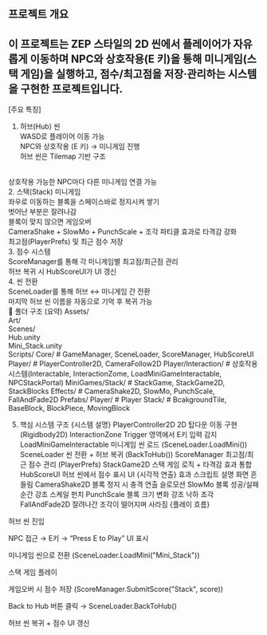 프로젝트 개요
-------------------------------------------------------------------------------------------------
이 프로젝트는 ZEP 스타일의 2D 씬에서
플레이어가 자유롭게 이동하며 NPC와 상호작용(E 키)을 통해
미니게임(스택 게임)을 실행하고, 점수/최고점을 저장·관리하는 시스템을 구현한 프로젝트입니다.
-------------------------------------------------------------------------------------------------
[주요 특징]
1. 허브(Hub) 씬<br/>
WASD로 플레이어 이동 가능<br/>
NPC와 상호작용 (E 키) → 미니게임 진행<br/>
허브 씬은 Tilemap 기반 구조
<br>
상호작용 가능한 NPC마다 다른 미니게임 연결 가능
<br>
2. 스택(Stack) 미니게임
<br>
좌우로 이동하는 블록을 스페이스바로 정지시켜 쌓기
<br>
벗어난 부분은 잘려나감
<br>
블록이 맞지 않으면 게임오버
<br>
CameraShake + SlowMo + PunchScale + 조각 파티클 효과로 타격감 강화
<br>
최고점(PlayerPrefs) 및 최근 점수 저장
<br>
3. 점수 시스템
<br>
ScoreManager를 통해 각 미니게임별 최고점/최근점 관리
<br>
허브 복귀 시 HubScoreUI가 UI 갱신
<br>
4. 씬 전환
<br>
SceneLoader를 통해 허브 ↔ 미니게임 간 전환
<br>
마지막 허브 씬 이름을 자동으로 기억 후 복귀 가능
<br>
📁 폴더 구조 (요약)
Assets/ <br>
Art/    <br>           
Scenes/ <br>
Hub.unity <br>    
Mini_Stack.unity <br>
Scripts/
Core/           # GameManager, SceneLoader, ScoreManager, HubScoreUI
Player/         # PlayerController2D, CameraFollow2D
Player/Interaction/  # 상호작용 시스템(Interactable, InteractionZome, LoadMiniGameInteractable, NPCStackPortal)
MiniGames/Stack/     # StackGame, StackGame2D, StackBlocks
Effects/        # CameraShake2D, SlowMo, PunchScale, FallAndFade2D
Prefabs/
Player/         # Player
Stack/          # BcakgroundTile, BaseBlock, BlockPiece, MovingBlock

5. 핵심 시스템 구조
{시스템	설명}
PlayerController2D	2D 탑다운 이동 구현 (Rigidbody2D)
InteractionZone	Trigger 영역에서 E키 입력 감지
LoadMiniGameInteractable	미니게임 씬 로드 (SceneLoader.LoadMini())
SceneLoader	씬 전환 + 허브 복귀 (BackToHub())
ScoreManager	최고점/최근 점수 관리 (PlayerPrefs)
StackGame2D	스택 게임 로직 + 타격감 효과 통합
HubScoreUI	허브 씬에서 점수 표시 UI
{시각적 연출}
효과	스크립트	설명
화면 흔들림	CameraShake2D	블록 정지 시 충격 연출
슬로모션	SlowMo	블록 성공/실패 순간 강조
스케일 펀치	PunchScale	블록 크기 변화 강조
낙하 조각	FallAndFade2D	잘려나간 조각이 떨어지며 사라짐
{플레이 흐름}

허브 씬 진입

NPC 접근 → E키 → “Press E to Play” UI 표시

미니게임 씬으로 전환 (SceneLoader.LoadMini("Mini_Stack"))

스택 게임 플레이

게임오버 시 점수 저장 (ScoreManager.SubmitScore("Stack", score))

Back to Hub 버튼 클릭 → SceneLoader.BackToHub()

허브 씬 복귀 + 점수 UI 갱신
